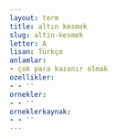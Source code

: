 ```yaml
---
layout: term
title: altın kesmek
slug: altin-kesmek
letter: A
lisan: Türkçe
anlamlar:
- çok para kazanır olmak
ozellikler:
- - ''
ornekler:
- - ''
orneklerkaynak:
- - ''
---
```


